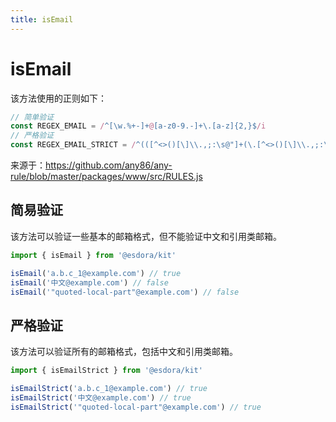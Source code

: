 ```yaml
---
title: isEmail
---
```


# isEmail

该方法使用的正则如下：

```ts
// 简单验证
const REGEX_EMAIL = /^[\w.%+-]+@[a-z0-9.-]+\.[a-z]{2,}$/i
// 严格验证
const REGEX_EMAIL_STRICT = /^(([^<>()[\]\\.,;:\s@"]+(\.[^<>()[\]\\.,;:\s@"]+)*)|(".+"))@((\[\d{1,3}\.\d{1,3}\.\d{1,3}\.\d{1,3}\])|(([a-z\-0-9]+\.)+[a-z]{2,}))$/i
```

来源于：https://github.com/any86/any-rule/blob/master/packages/www/src/RULES.js

## 简易验证

该方法可以验证一些基本的邮箱格式，但不能验证中文和引用类邮箱。

```ts
import { isEmail } from '@esdora/kit'

isEmail('a.b.c_1@example.com') // true
isEmail('中文@example.com') // false
isEmail('"quoted-local-part"@example.com') // false
```

## 严格验证

该方法可以验证所有的邮箱格式，包括中文和引用类邮箱。

```ts
import { isEmailStrict } from '@esdora/kit'

isEmailStrict('a.b.c_1@example.com') // true
isEmailStrict('中文@example.com') // true
isEmailStrict('"quoted-local-part"@example.com') // true
```
